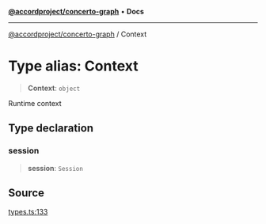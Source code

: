 [**@accordproject/concerto-graph**](../README.md) • **Docs**

***

[@accordproject/concerto-graph](../README.md) / Context

# Type alias: Context

> **Context**: `object`

Runtime context

## Type declaration

### session

> **session**: `Session`

## Source

[types.ts:133](https://github.com/accordproject/lab-concerto-graph/blob/c86669a10a27298cd56667820f64e9064b866591/src/types.ts#L133)
